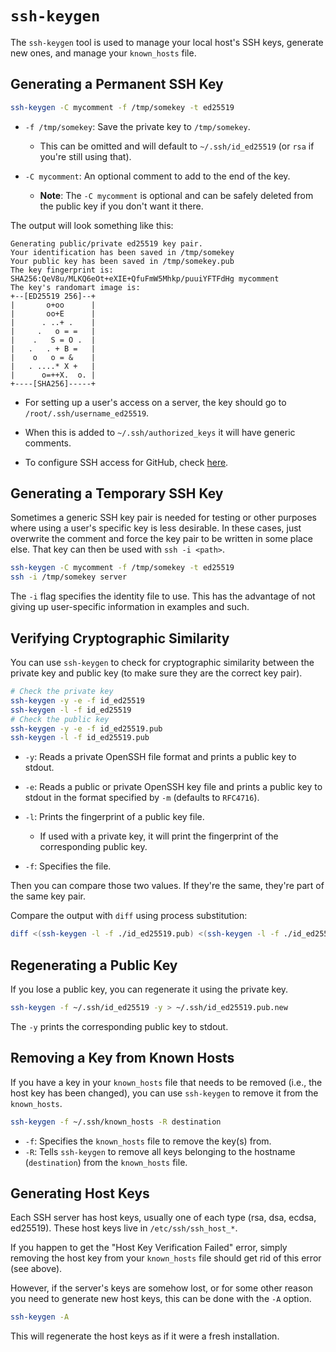 # `ssh-keygen`

The `ssh-keygen` tool is used to manage your local host's SSH keys, generate
new ones, and manage your `known_hosts` file.  

## Generating a Permanent SSH Key

```bash
ssh-keygen -C mycomment -f /tmp/somekey -t ed25519
```  

- `-f /tmp/somekey`: Save the private key to `/tmp/somekey`.  
    - This can be omitted and will default to `~/.ssh/id_ed25519` (or `rsa` if you're
      still using that).  

- `-C mycomment`: An optional comment to add to the end of the key.  
    * **Note**: The `-C mycomment` is optional and can be safely deleted from the public 
      key if you don't want it there.  

The output will look something like this:

```output
Generating public/private ed25519 key pair.
Your identification has been saved in /tmp/somekey
Your public key has been saved in /tmp/somekey.pub
The key fingerprint is:
SHA256:QeV8u/MLKQ6eOt+eXIE+QfuFmW5Mhkp/puuiYFTFdHg mycomment
The key's randomart image is:
+--[ED25519 256]--+
|       o+oo      |
|       oo+E      |
|      . ..+ .    |
|     .   o = =   |
|    .   S = O .  |
|   .   . + B =   |
|    o   o = &    |
|   . ....* X +   |
|      o=++X.  o. |
+----[SHA256]-----+
```

- For setting up a user's access on a server, the key should go to `/root/.ssh/username_ed25519`.  

- When this is added to `~/.ssh/authorized_keys` it will have generic comments.  

- To configure SSH access for GitHub, check [here](../git/ssh_for_git.md).  




## Generating a Temporary SSH Key

Sometimes a generic SSH key pair is needed for testing or other purposes where using a user's
specific key is less desirable. In these cases, just overwrite the comment and force the key pair
to be written in some place else. That key can then be used with `ssh -i <path>`. 
```bash
ssh-keygen -C mycomment -f /tmp/somekey -t ed25519
ssh -i /tmp/somekey server
```
The `-i` flag specifies the identity file to use.
This has the advantage of not giving up user-specific information in examples and such.


## Verifying Cryptographic Similarity

You can use `ssh-keygen` to check for cryptographic similarity between the private
key and public key (to make sure they are the correct key pair).  

```bash
# Check the private key
ssh-keygen -y -e -f id_ed25519
ssh-keygen -l -f id_ed25519
# Check the public key
ssh-keygen -y -e -f id_ed25519.pub
ssh-keygen -l -f id_ed25519.pub
```

- `-y`: Reads a private OpenSSH file format and prints a public key to stdout.  
- `-e`: Reads a public or private OpenSSH key file and prints a public key to
  stdout in the format specified by `-m` (defaults to `RFC4716`). 

- `-l`: Prints the fingerprint of a public key file.  
    - If used with a private key, it will print the fingerprint of the
      corresponding public key.  

- `-f`: Specifies the file.  

Then you can compare those two values. If they're the same, they're part of the
same key pair. 

Compare the output with `diff` using process substitution:  
```bash
diff <(ssh-keygen -l -f ./id_ed25519.pub) <(ssh-keygen -l -f ./id_ed25519)
```

## Regenerating a Public Key

If you lose a public key, you can regenerate it using the private key.  

```bash
ssh-keygen -f ~/.ssh/id_ed25519 -y > ~/.ssh/id_ed25519.pub.new
```

The `-y` prints the corresponding public key to stdout.  

## Removing a Key from Known Hosts

If you have a key in your `known_hosts` file that needs to be removed (i.e., the host
key has been changed), you can use `ssh-keygen` to remove it from the `known_hosts`.  
```bash
ssh-keygen -f ~/.ssh/known_hosts -R destination
```

- `-f`: Specifies the `known_hosts` file to remove the key(s) from.  
- `-R`: Tells `ssh-keygen` to remove all keys belonging to the hostname (`destination`)
        from the `known_hosts` file.  


## Generating Host Keys

Each SSH server has host keys, usually one of each type (rsa, dsa, ecdsa,
ed25519). These host keys live in `/etc/ssh/ssh_host_*`.  

If you happen to get the "Host Key Verification Failed" error, simply removing
the host key from your `known_hosts` file should get rid of this error (see
above).  

However, if the server's keys are somehow lost, or for some other reason you 
need to generate new host keys, this can be done with the `-A` option.  
```bash
ssh-keygen -A
```
This will regenerate the host keys as if it were a fresh installation.  



